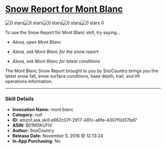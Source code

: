 # [Snow Report for Mont Blanc](http://alexa.amazon.com/#skills/amzn1.ask.skill.e662c07f-2917-481c-a6fe-4307f0d37bd7)
![0 stars](../../images/ic_star_border_black_18dp_1x.png)![0 stars](../../images/ic_star_border_black_18dp_1x.png)![0 stars](../../images/ic_star_border_black_18dp_1x.png)![0 stars](../../images/ic_star_border_black_18dp_1x.png)![0 stars](../../images/ic_star_border_black_18dp_1x.png) 0

To use the Snow Report for Mont Blanc skill, try saying...

* *Alexa, open Mont Blanc*

* *Alexa, ask Mont Blanc for the snow report*

* *Alexa, ask Mont Blanc for latest conditions*

The Mont Blanc Snow Report brought to you by SnoCountry brings you the latest snow fall, snow surface conditions,  base depth, trail, and lift operations information.

***

### Skill Details

* **Invocation Name:** mont blanc
* **Category:** null
* **ID:** amzn1.ask.skill.e662c07f-2917-481c-a6fe-4307f0d37bd7
* **ASIN:** B01M5KUFIV
* **Author:** SnoCountry
* **Release Date:** November 5, 2016 @ 12:13:24
* **In-App Purchasing:** No
